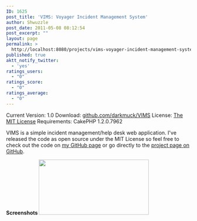 ```yaml
---
ID: 1625
post_title: 'VIMS: Voyager Incident Management System'
author: Shwuzzle
post_date: 2011-05-08 08:12:54
post_excerpt: ""
layout: page
permalink: >
  http://localhost:8080/projects/vims-voyager-incident-management-system/
published: true
aktt_notify_twitter:
  - 'yes'
ratings_users:
  - "0"
ratings_score:
  - "0"
ratings_average:
  - "0"
---
```

Current Version: 1.0
Download: <a href="https://github.com/darkmuck/VIMS">github.com/darkmuck/VIMS</a>
License: <a href="http://www.opensource.org/licenses/mit-license.php">The MIT License</a>
Requirements: CakePHP 1.2.0.7962

VIMS is a simple incident management/help desk web application. I've released the code as open source under the MIT License so feel free to check out the code on <a href="https://github.com/darkmuck">my GitHub page</a> or go directly to the <a href="https://github.com/darkmuck/VIMS">project page on GitHub</a>.

<strong>Screenshots
<a href="http://shwuzzle.com/wp-content/uploads/2011/05/201105128_0805-screenshot.png"><img class="alignnone size-medium wp-image-1626" title="201105128_0805-screenshot" src="http://shwuzzle.com/wp-content/uploads/2011/05/201105128_0805-screenshot-300x151.png" alt="" width="300" height="151" /></a>
</strong>